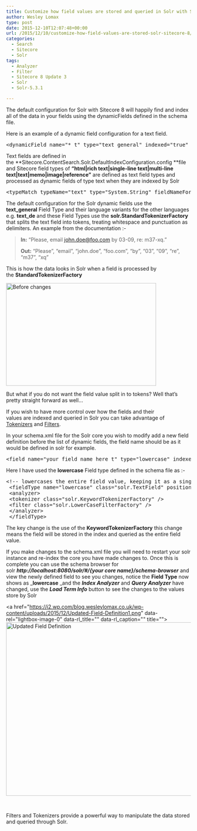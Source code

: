 ```yaml
---
title: Customize how field values are stored and queried in Solr with Sitecore 8
author: Wesley Lomax
type: post
date: 2015-12-10T12:07:48+00:00
url: /2015/12/10/customize-how-field-values-are-stored-solr-sitecore-8/
categories:
  - Search
  - Sitecore
  - Solr
tags:
  - Analyzer
  - Filter
  - Sitecore 8 Update 3
  - Solr
  - Solr-5.3.1

---
```

The default configuration for Solr with Sitecore 8 will happily find and index all of the data in your fields using the dynamicFields defined in the schema file.

Here is an example of a dynamic field configuration for a text field.

<pre class="brush: xml; title: ; notranslate" title="">&lt;dynamicField name="*_t" type="text_general" indexed="true" stored="true" /&gt;</pre>

Text fields are defined in the **Sitecore.ContentSearch.Solr.DefaultIndexConfiguration.config **file and Sitecore field types of **&#8220;html|rich text|single-line text|multi-line text|text|memo|image|reference&#8221;** are defined as text field types and processed as dynamic fields of type text when they are indexed by Solr

<pre class="brush: xml; title: ; notranslate" title="">&lt;typeMatch typeName="text" type="System.String" fieldNameFormat="{0}_t" cultureFormat="_{1}" settingType="Sitecore.ContentSearch.SolrProvider.SolrSearchFieldConfiguration, Sitecore.ContentSearch.SolrProvider" /&gt;</pre>

The default configuration for the Solr dynamic fields use the **text_general** Field Type and their language variants for the other languages e.g. **text_de** and these Field Types use the **solr.StandardTokenizerFactory** that splits the text field into tokens, treating whitespace and punctuation as delimiters. An example from the documentation :-

> **In:** &#8220;Please, email john.doe@foo.com by 03-09, re: m37-xq.&#8221;
> 
> **Out:** &#8220;Please&#8221;, &#8220;email&#8221;, &#8220;john.doe&#8221;, &#8220;foo.com&#8221;, &#8220;by&#8221;, &#8220;03&#8221;, &#8220;09&#8221;, &#8220;re&#8221;, &#8220;m37&#8221;, &#8220;xq&#8221;

This is how the data looks in Solr when a field is processed by the **StandardTokenizerFactory**

<img class="alignnone size-full wp-image-128" src="https://i1.wp.com/blog.wesleylomax.co.uk/wp-content/uploads/2015/11/Before-changes.png?resize=409%2C280" alt="Before changes" width="409" height="280" srcset="https://i1.wp.com/blog.wesleylomax.co.uk/wp-content/uploads/2015/11/Before-changes.png?w=409 409w, https://i1.wp.com/blog.wesleylomax.co.uk/wp-content/uploads/2015/11/Before-changes.png?resize=300%2C205 300w" sizes="(max-width: 409px) 100vw, 409px" data-recalc-dims="1" />

But what if you do not want the field value split in to tokens? Well that&#8217;s pretty straight forward as well&#8230;

If you wish to have more control over how the fields and their values are indexed and queried in Solr you can take advantage of <a href="https://cwiki.apache.org/confluence/display/solr/Tokenizers" target="_blank">Tokenizers</a> and <a href="https://cwiki.apache.org/confluence/display/solr/About+Filters" target="_blank">Filters</a>.

In your schema.xml file for the Solr core you wish to modify add a new field definition before the list of dynamic fields, the field name should be as it would be defined in solr for example.

<pre class="brush: xml; title: ; notranslate" title="">&lt;field name="your_field_name_here_t" type="lowercase" indexed="true" stored="true" /&gt;</pre>

Here I have used the **lowercase** Field type defined in the schema file as :-

<pre class="brush: xml; title: ; notranslate" title="">&lt;!-- lowercases the entire field value, keeping it as a single token. --&gt;
 &lt;fieldType name="lowercase" class="solr.TextField" positionIncrementGap="100"&gt;
 &lt;analyzer&gt;
 &lt;tokenizer class="solr.KeywordTokenizerFactory" /&gt;
 &lt;filter class="solr.LowerCaseFilterFactory" /&gt;
 &lt;/analyzer&gt;
 &lt;/fieldType&gt;
</pre>

The key change is the use of the **KeywordTokenizerFactory** this change means the field will be stored in the index and queried as the entire field value.

If you make changes to the schema.xml file you will need to restart your solr instance and re-index the core you have made changes to. Once this is complete you can use the schema browser for solr **_http://localhost:8080/solr/#/{your core name}/schema-browser_** and view the newly defined field to see you changes, notice the **Field Type** now shows as _**lowercase** _and the **_Index Analyzer_** and **_Query Analyzer_** have changed, use the **_Load Term Info_** button to see the changes to the values store by Solr

<a href="https://i2.wp.com/blog.wesleylomax.co.uk/wp-content/uploads/2015/12/Updated-Field-Definition1.png" data-rel="lightbox-image-0" data-rl\_title="" data-rl\_caption="" title=""><img class="alignnone size-full wp-image-179" src="https://i2.wp.com/blog.wesleylomax.co.uk/wp-content/uploads/2015/12/Updated-Field-Definition1.png?resize=640%2C473" alt="Updated Field Definition" width="640" height="473" srcset="https://i2.wp.com/blog.wesleylomax.co.uk/wp-content/uploads/2015/12/Updated-Field-Definition1.png?w=971 971w, https://i2.wp.com/blog.wesleylomax.co.uk/wp-content/uploads/2015/12/Updated-Field-Definition1.png?resize=300%2C222 300w" sizes="(max-width: 640px) 100vw, 640px" data-recalc-dims="1" /></a>

&nbsp;

Filters and Tokenizers provide a powerful way to manipulate the data stored and queried through Solr.